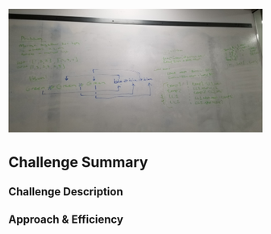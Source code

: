 ![mergelists](../assets/mergeLists.jpg)
# Challenge Summary
<!--append value to the begining and merge two lists to one list  -->

## Challenge Description
<!--check when one list is bigger than the other list and when both lists are equal -->

## Approach & Efficiency
<!-- all tests are passing-->